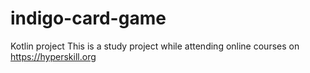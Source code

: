 # indigo-card-game
Kotlin project
This is a study project while attending online courses on https://hyperskill.org
